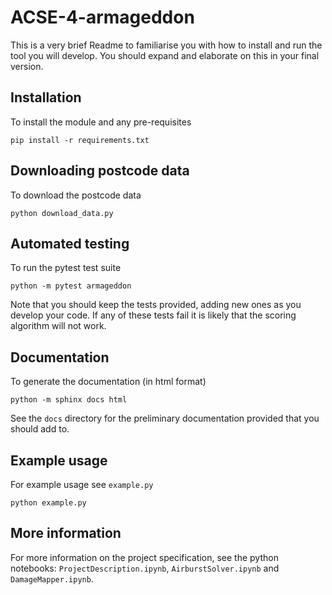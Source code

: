 # ACSE-4-armageddon

This is a very brief Readme to familiarise you with how to install and run the tool you will develop. You should expand and elaborate on this in your final version.

## Installation

To install the module and any pre-requisites
```
pip install -r requirements.txt
```  

## Downloading postcode data

To download the postcode data
```
python download_data.py
```

## Automated testing

To run the pytest test suite
```
python -m pytest armageddon
```

Note that you should keep the tests provided, adding new ones as you develop your code. If any of these tests fail it is likely that the scoring algorithm will not work.

## Documentation

To generate the documentation (in html format)
```
python -m sphinx docs html
```

See the `docs` directory for the preliminary documentation provided that you should add to.

## Example usage

For example usage see `example.py`
```
python example.py
```

## More information

For more information on the project specification, see the python notebooks: `ProjectDescription.ipynb`, `AirburstSolver.ipynb` and `DamageMapper.ipynb`.
